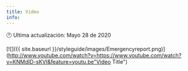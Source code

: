```yaml
---
title: Video
info:
---
```

🕐 Ultima actualización: Mayo 28 de 2020


[![]({{ site.baseurl }}/styleguide/images/Emergencyreport.png)](http://www.youtube.com/watch?v=https://www.youtube.com/watch?v=KNMdID-sKVI&feature=youtu.be"Video Title")

